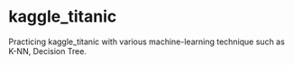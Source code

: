 # kaggle_titanic
Practicing kaggle_titanic with various machine-learning technique such as K-NN, Decision Tree.
